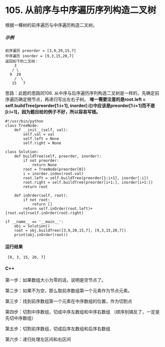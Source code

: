 # 105. 从前序与中序遍历序列构造二叉树
根据一棵树的前序遍历与中序遍历构造二叉树。

##### 示例
    前序遍历 preorder = [3,9,20,15,7]
    中序遍历 inorder = [9,3,15,20,7]
    返回如下的二叉树：
        3
       / \
      9  20
        /  \
       15   7
       
思路：此题的思路同106. 从中序与后序遍历序列构造二叉树是一样的，先确定前序遍历确定根节点，再递归写出左右子树。 **唯一需要注意的是root.left = self.buildTree(preorder[1:i+1], inorder[:i])中应该是preorder[1:i+1]而不是[i:i+1]，因为题目给的例子不好，所以容易写错。**

    #!/usr/bin/python
    class TreeNode:
        def __init__(self, val):
            self.val = val
            self.left = None
            self.right = None

    class Solution:			
        def buildTree(self, preorder, inorder):
            if not preorder:
                return None
            root = TreeNode(preorder[0])
            i = inorder.index(root.val)
            root.left = self.buildTree(preorder[1:i+1], inorder[:i])
            root.right = self.buildTree(preorder[i+1:], inorder[i+1:])
            return root

        def inOrder(self, root):
            if not root:
                return []
            return self.inOrder(root.left)+[root.val]+self.inOrder(root.right)

    if __name__ == '__main__':
        obj = Solution()
        root = obj.buildTree([3,9,20,15,7], [9,3,15,20,7])
        print(obj.inOrder(root))
    
 #### 运行结果
     [9, 3, 15, 20, 7]

#### C++

第一步：如果数组大小为零的话，说明是空节点了。

第二步：如果不为空，那么取前序数组第一个元素作为节点元素。

第三步：找到前序数组第一个元素在中序数组的位置，作为切割点

第四步：切割中序数组，切成中序左数组和中序右数组 （顺序别搞反了，一定是先切中序数组）

第五步：切割前序数组，切成后序左数组和后序右数组

第六步：递归处理左区间和右区间

